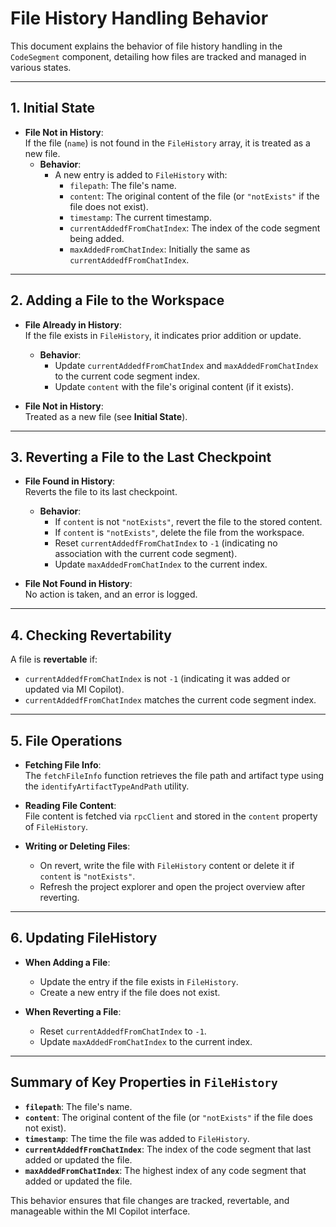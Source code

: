 # File History Handling Behavior

This document explains the behavior of file history handling in the `CodeSegment` component, detailing how files are tracked and managed in various states.

---

## 1. Initial State
- **File Not in History**:  
  If the file (`name`) is not found in the `FileHistory` array, it is treated as a new file.  
  - **Behavior**:  
    - A new entry is added to `FileHistory` with:
      - `filepath`: The file's name.
      - `content`: The original content of the file (or `"notExists"` if the file does not exist).
      - `timestamp`: The current timestamp.
      - `currentAddedfFromChatIndex`: The index of the code segment being added.
      - `maxAddedFromChatIndex`: Initially the same as `currentAddedfFromChatIndex`.

---

## 2. Adding a File to the Workspace
- **File Already in History**:  
  If the file exists in `FileHistory`, it indicates prior addition or update.  
  - **Behavior**:  
    - Update `currentAddedfFromChatIndex` and `maxAddedFromChatIndex` to the current code segment index.
    - Update `content` with the file's original content (if it exists).

- **File Not in History**:  
  Treated as a new file (see **Initial State**).

---

## 3. Reverting a File to the Last Checkpoint
- **File Found in History**:  
  Reverts the file to its last checkpoint.  
  - **Behavior**:  
    - If `content` is not `"notExists"`, revert the file to the stored content.
    - If `content` is `"notExists"`, delete the file from the workspace.
    - Reset `currentAddedfFromChatIndex` to `-1` (indicating no association with the current code segment).
    - Update `maxAddedFromChatIndex` to the current index.

- **File Not Found in History**:  
  No action is taken, and an error is logged.

---

## 4. Checking Revertability
A file is **revertable** if:
- `currentAddedfFromChatIndex` is not `-1` (indicating it was added or updated via MI Copilot).
- `currentAddedfFromChatIndex` matches the current code segment index.

---

## 5. File Operations
- **Fetching File Info**:  
  The `fetchFileInfo` function retrieves the file path and artifact type using the `identifyArtifactTypeAndPath` utility.

- **Reading File Content**:  
  File content is fetched via `rpcClient` and stored in the `content` property of `FileHistory`.

- **Writing or Deleting Files**:  
  - On revert, write the file with `FileHistory` content or delete it if `content` is `"notExists"`.
  - Refresh the project explorer and open the project overview after reverting.

---

## 6. Updating FileHistory
- **When Adding a File**:  
  - Update the entry if the file exists in `FileHistory`.
  - Create a new entry if the file does not exist.

- **When Reverting a File**:  
  - Reset `currentAddedfFromChatIndex` to `-1`.
  - Update `maxAddedFromChatIndex` to the current index.

---

## Summary of Key Properties in `FileHistory`
- **`filepath`**: The file's name.
- **`content`**: The original content of the file (or `"notExists"` if the file does not exist).
- **`timestamp`**: The time the file was added to `FileHistory`.
- **`currentAddedfFromChatIndex`**: The index of the code segment that last added or updated the file.
- **`maxAddedFromChatIndex`**: The highest index of any code segment that added or updated the file.

This behavior ensures that file changes are tracked, revertable, and manageable within the MI Copilot interface.
